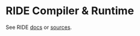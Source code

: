 # RIDE Compiler & Runtime
See RIDE [docs](https://docs.waves.tech/en/ride/) or [sources](https://github.com/wavesplatform/Waves/tree/version-1.5.x/lang).